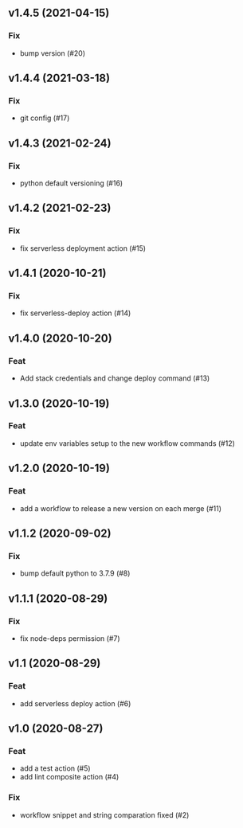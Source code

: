 ## v1.4.5 (2021-04-15)

### Fix

- bump version (#20)

## v1.4.4 (2021-03-18)

### Fix

- git config (#17)

## v1.4.3 (2021-02-24)

### Fix

- python default versioning (#16)

## v1.4.2 (2021-02-23)

### Fix

- fix serverless deployment action (#15)

## v1.4.1 (2020-10-21)

### Fix

- fix serverless-deploy action (#14)

## v1.4.0 (2020-10-20)

### Feat

- Add stack credentials and change deploy command (#13)

## v1.3.0 (2020-10-19)

### Feat

- update env variables setup to the new workflow commands (#12)

## v1.2.0 (2020-10-19)

### Feat

- add a workflow to release a new version on each merge (#11)

## v1.1.2 (2020-09-02)

### Fix

- bump default python to 3.7.9 (#8)

## v1.1.1 (2020-08-29)

### Fix

- fix node-deps permission (#7)

## v1.1 (2020-08-29)

### Feat

- add serverless deploy action (#6)

## v1.0 (2020-08-27)

### Feat

- add a test action (#5)
- add lint composite action (#4)

### Fix

- workflow snippet and string comparation fixed (#2)
